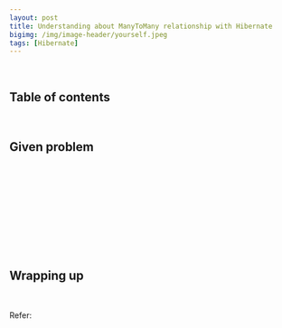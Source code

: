 ```yaml
---
layout: post
title: Understanding about ManyToMany relationship with Hibernate
bigimg: /img/image-header/yourself.jpeg
tags: [Hibernate]
---
```




<br>

## Table of contents





<br>

## Given problem






<br>

## 






<br>

## 



<br>

## 





<br>

## Wrapping up




<br>

Refer:
